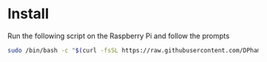# Install

Run the following script on the Raspberry Pi and follow the prompts

```bash
sudo /bin/bash -c "$(curl -fsSL https://raw.githubusercontent.com/DPham-Xyk/teleport-node-installer/HEAD/install-teleport-node.sh)"
```
